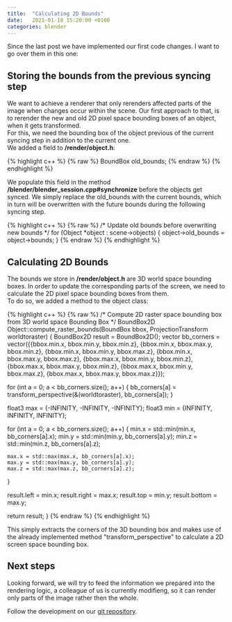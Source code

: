 ```yaml
---
title:  "Calculating 2D Bounds"
date:   2021-01-18 15:20:00 +0100
categories: blender
---
```


Since the last post we have implemented our first code changes. I want to go over them in this one:

## Storing the bounds from the previous syncing step

We want to achieve a renderer that only rerenders affected parts of the image when changes occur within the scene. Our first approach to that, is to rerender the new and old 2D pixel space bounding boxes of an object, when it gets transformed.  
For this, we need the bounding box of the object previous of the current syncing step in addition to the current one.  
We added a field to **/render/object.h**:

{% highlight c++ %}
{% raw %}
BoundBox old_bounds;
{% endraw %}
{% endhighlight %}

We populate this field in the method **/blender/blender_session.cpp#synchronize**
before the objects get synced. We simply replace the old_bounds with the current bounds, which in turn will be overwritten with the future bounds during the following syncing step.

{% highlight c++ %}
{% raw %}
/* Update old bounds before overwriting new bounds */
for (Object *object : scene->objects) {
  object->old_bounds = object->bounds;
}
{% endraw %}
{% endhighlight %}

## Calculating 2D Bounds

The bounds we store in **/render/object.h** are 3D world space bounding boxes. In order to update the corresponding parts of the screen, we need to calculate the 2D pixel space bounding boxes from them.  
To do so, we added a method to the object class:

{% highlight c++ %}
{% raw %}
/* Compute 2D raster space bounding box from 3D world space Bounding Box */
BoundBox2D Object::compute_raster_bounds(BoundBox bbox, ProjectionTransform worldtoraster)
{
  BoundBox2D result = BoundBox2D();
  vector<float3> bb_corners = vector<float3>({{bbox.min.x, bbox.min.y, bbox.min.z},
                                              {bbox.min.x, bbox.max.y, bbox.min.z},
                                              {bbox.min.x, bbox.min.y, bbox.max.z},
                                              {bbox.min.x, bbox.max.y, bbox.max.z},
                                              {bbox.max.x, bbox.min.y, bbox.min.z},
                                              {bbox.max.x, bbox.max.y, bbox.min.z},
                                              {bbox.max.x, bbox.min.y, bbox.max.z},
                                              {bbox.max.x, bbox.max.y, bbox.max.z}});

  for (int a = 0; a < bb_corners.size(); a++) {
    bb_corners[a] = transform_perspective(&(worldtoraster), bb_corners[a]);
  }

  float3 max = {-INFINITY, -INFINITY, -INFINITY};
  float3 min = {INFINITY, INFINITY, INFINITY};

  for (int a = 0; a < bb_corners.size(); a++) {
    min.x = std::min(min.x, bb_corners[a].x);
    min.y = std::min(min.y, bb_corners[a].y);
    min.z = std::min(min.z, bb_corners[a].z);

    max.x = std::max(max.x, bb_corners[a].x);
    max.y = std::max(max.y, bb_corners[a].y);
    max.z = std::max(max.z, bb_corners[a].z);
  }

  result.left = min.x;
  result.right = max.x;
  result.top = min.y;
  result.bottom = max.y;

  return result;
}
{% endraw %}
{% endhighlight %}

This simply extracts the corners of the 3D bounding box and makes use of the already implemented method "transform_perspective" to calculate a 2D screen space bounding box.

## Next steps

Looking forward, we will try to feed the information we prepared into the rendering logic, a colleague of us is currently modifieng, so it can render only parts of the image rather then the whole.

Follow the development on our [git repository](https://github.com/PascalHann/BA_WS2020/tree/feature/store_previous_geometry).